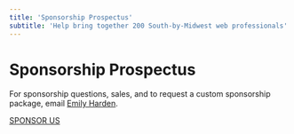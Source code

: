 ```yaml
---
title: 'Sponsorship Prospectus'
subtitle: 'Help bring together 200 South-by-Midwest web professionals'
---
```


<div class="prose text-center">

# Sponsorship Prospectus

For sponsorship questions, sales, and to request a custom sponsorship package, <span class="whitespace-nowrap">email <a href="mailto:emilyharden@techlahoma.org?subject=200OK%20Sponsorship%20Options">Emily Harden</a></span>.

</div>

<div class="text-center text-[#f9f3e6] twokay-font-freshman uppercase">
  <div class="flex gap-4 flex-col sm:flex-row max-w-xs sm:max-w-none mx-auto justify-center">
    <a class="border-double border-8 rounded xtwokay-border-blue twokay-bg-blue px-3 pt-3 pb-2 block sm:block-inline sm:px-8 md:px-12 text-[#f9f3e6] text-lg tracking-widest" href="/200OK-Sponsorship-Prospectus-2024.pdf">SPONSOR US</a>
  </div>
</div>

